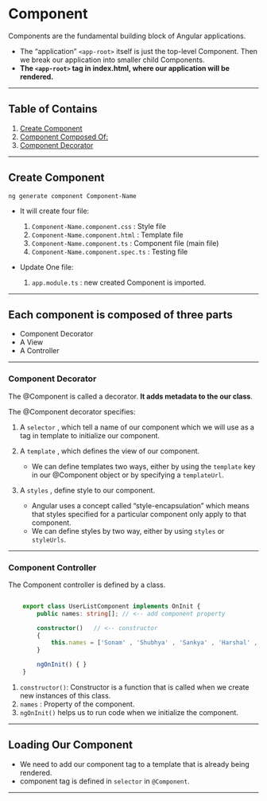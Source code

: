 # Component

Components are the fundamental building block of Angular applications.

- The “application” `<app-root>` itself is just the top-level Component. Then we break our application into smaller child Components.
- __The `<app-root>` tag in index.html, where our application will be rendered.__

---

## Table of Contains

1. [Create Component](#create-component)
2. [Component Composed Of:](#Each-component-is-composed-of-three-parts)
3. [Component Decorator](#component-decorator)

---

## Create Component

    ng generate component Component-Name

- It will create four file:

    1. `Component-Name.component.css` : Style file
    2. `Component-Name.component.html` : Template file
    3. `Component-Name.component.ts` : Component file (main file)
    4. `Component-Name.component.spec.ts` : Testing file

- Update One file:

    1. `app.module.ts` : new created Component is imported.

---

## Each component is composed of three parts

- Component Decorator
- A View
- A Controller

---

### Component Decorator

The @Component is called a decorator. __It adds metadata to the our class__.

The @Component decorator specifies:

1. A `selector` , which tell a name of our component which we will use as a tag in template to initialize our component.

2. A `template` , which defines the view of our component.
    - We can define templates two ways, either by using the `template` key in our @Component object or by specifying a `templateUrl`.

3. A `styles` , define style to our component.
    - Angular uses a concept called “style-encapsulation” which means that styles specified for a particular component only apply to that component.
    - We can define styles by two way, either by using `styles` or `styleUrls`.

---

### Component Controller

The Component controller is defined by a class.

```ts

    export class UserListComponent implements OnInit {
        public names: string[]; // <-- add component property

        constructor()   // <-- constructor
        {
            this.names = ['Sonam' , 'Shubhya' , 'Sankya' , 'Harshal' , 'Abhya' , 'Chandya'];
        }

        ngOnInit() { }
    }

```

1. `constructor()`: Constructor is a function that is called when we create new instances of this class.
2. `names` : Property of the component.
3. `ngOnInit()` helps us to run code when we initialize the component.

---

## Loading Our Component

- We need to add our component tag to a template that is already being rendered.
- component tag is defined in `selector` in `@Component`.

---